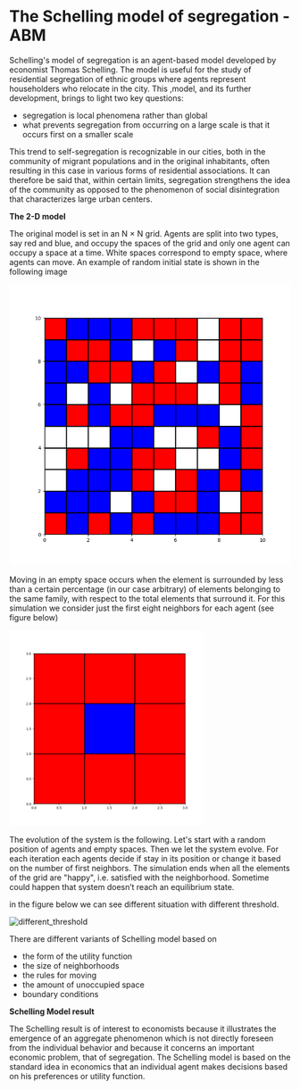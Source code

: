 # The Schelling model of segregation - ABM

Schelling's model of segregation is an agent-based model developed by economist Thomas Schelling. The model is useful for the study of residential segregation of ethnic groups where agents represent householders who relocate in the city. This ,model, and its further development, brings to light two key questions: 
* segregation is local phenomena rather than global
* what prevents segregation from occurring on a large scale is that it occurs first on a smaller scale

This trend to self-segregation is recognizable in our cities, both in the community of migrant populations and in the original inhabitants, often resulting in this case in various forms of residential associations. It can therefore be said that, within certain limits, segregation strengthens the idea of the community as opposed to the phenomenon of social disintegration that characterizes large urban centers.

**The 2-D model**

The original model is set in an N × N grid. Agents are split into two types, say red and blue, and occupy the spaces of the grid and only one agent can occupy a space at a time. White spaces correspond to empty space, where agents can move. An example of random initial state is shown in the following image

<img src="images/0.png" alt="random_initial_state" width="650"/>

Moving in an empty space occurs when the element is surrounded by less than a certain percentage (in our case arbitrary) of elements belonging to the same family, with respect to the total elements that surround it. For this simulation we consider just the first eight neighbors for each agent (see figure below)

<img src="images/neighbors.png" alt="eight_neighbors" width="350"/>

The evolution of the system is the following. Let's start with a random position of agents and empty spaces. Then we let the system evolve. For each iteration each agents decide if stay in its position or change it based on the number of first neighbors. The simulation ends when all the elements of the grid are "happy", i.e. satisfied with the neighborhood. Sometime could happen that system doesn’t reach an equilibrium state.

in the figure below we can see different situation with different threshold. 

<img src="images/defferent_case.png" alt="different_threshold" width="350"/>

There are different variants of Schelling model based on 

* the form of the utility function
* the size of neighborhoods
* the rules for moving
* the amount of unoccupied space
* boundary conditions

**Schelling Model result**

The Schelling result is of interest to economists because it illustrates the emergence of an aggregate phenomenon which is not directly foreseen from the individual behavior and because it concerns an important economic problem, that of segregation.
The Schelling model is based on the standard idea in economics that an individual agent makes decisions based on his preferences or utility function.

